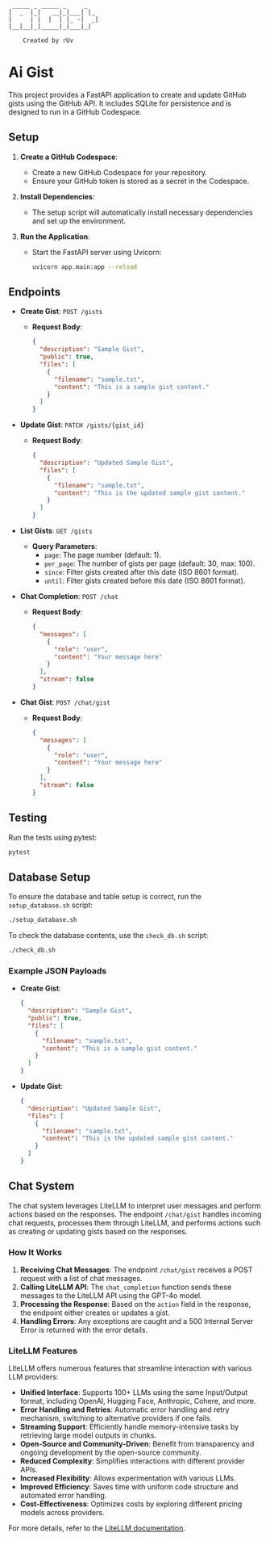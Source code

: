 ```                       
 _____ _ _____ _     _   
|  _  |_|   __|_|___| |_ 
|     | |  |  | |_ -|  _|
|__|__|_|_____|_|___|_|  
                                      
    Created by rUv
```
# Ai Gist

This project provides a FastAPI application to create and update GitHub gists using the GitHub API. It includes SQLite for persistence and is designed to run in a GitHub Codespace.

## Setup

1. **Create a GitHub Codespace**:
   - Create a new GitHub Codespace for your repository.
   - Ensure your GitHub token is stored as a secret in the Codespace.

2. **Install Dependencies**:
   - The setup script will automatically install necessary dependencies and set up the environment.

3. **Run the Application**:
   - Start the FastAPI server using Uvicorn:
     ```bash
     uvicorn app.main:app --reload
     ```

## Endpoints

- **Create Gist**: `POST /gists`
  - **Request Body**:
    ```json
    {
      "description": "Sample Gist",
      "public": true,
      "files": [
        {
          "filename": "sample.txt",
          "content": "This is a sample gist content."
        }
      ]
    }
    ```

- **Update Gist**: `PATCH /gists/{gist_id}`
  - **Request Body**:
    ```json
    {
      "description": "Updated Sample Gist",
      "files": [
        {
          "filename": "sample.txt",
          "content": "This is the updated sample gist content."
        }
      ]
    }
    ```

- **List Gists**: `GET /gists`
  - **Query Parameters**:
    - `page`: The page number (default: 1).
    - `per_page`: The number of gists per page (default: 30, max: 100).
    - `since`: Filter gists created after this date (ISO 8601 format).
    - `until`: Filter gists created before this date (ISO 8601 format).

- **Chat Completion**: `POST /chat`
  - **Request Body**:
    ```json
    {
      "messages": [
        {
          "role": "user",
          "content": "Your message here"
        }
      ],
      "stream": false
    }
    ```

- **Chat Gist**: `POST /chat/gist`
  - **Request Body**:
    ```json
    {
      "messages": [
        {
          "role": "user",
          "content": "Your message here"
        }
      ],
      "stream": false
    }
    ```

## Testing

Run the tests using pytest:
```bash
pytest
```

## Database Setup

To ensure the database and table setup is correct, run the `setup_database.sh` script:
```bash
./setup_database.sh
```

To check the database contents, use the `check_db.sh` script:
```bash
./check_db.sh
```

### Example JSON Payloads

- **Create Gist**:
  ```json
  {
    "description": "Sample Gist",
    "public": true,
    "files": [
      {
        "filename": "sample.txt",
        "content": "This is a sample gist content."
      }
    ]
  }
  ```

- **Update Gist**:
  ```json
  {
    "description": "Updated Sample Gist",
    "files": [
      {
        "filename": "sample.txt",
        "content": "This is the updated sample gist content."
      }
    ]
  }
  ```

## Chat System

The chat system leverages LiteLLM to interpret user messages and perform actions based on the responses. The endpoint `/chat/gist` handles incoming chat requests, processes them through LiteLLM, and performs actions such as creating or updating gists based on the responses.

### How It Works

1. **Receiving Chat Messages**: The endpoint `/chat/gist` receives a POST request with a list of chat messages.
2. **Calling LiteLLM API**: The `chat_completion` function sends these messages to the LiteLLM API using the GPT-4o model.
3. **Processing the Response**: Based on the `action` field in the response, the endpoint either creates or updates a gist.
4. **Handling Errors**: Any exceptions are caught and a 500 Internal Server Error is returned with the error details.

### LiteLLM Features

LiteLLM offers numerous features that streamline interaction with various LLM providers:

- **Unified Interface**: Supports 100+ LLMs using the same Input/Output format, including OpenAI, Hugging Face, Anthropic, Cohere, and more.
- **Error Handling and Retries**: Automatic error handling and retry mechanism, switching to alternative providers if one fails.
- **Streaming Support**: Efficiently handle memory-intensive tasks by retrieving large model outputs in chunks.
- **Open-Source and Community-Driven**: Benefit from transparency and ongoing development by the open-source community.
- **Reduced Complexity**: Simplifies interactions with different provider APIs.
- **Increased Flexibility**: Allows experimentation with various LLMs.
- **Improved Efficiency**: Saves time with uniform code structure and automated error handling.
- **Cost-Effectiveness**: Optimizes costs by exploring different pricing models across providers.

For more details, refer to the [LiteLLM documentation](https://docs.litellm.ai).
